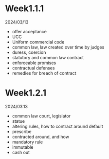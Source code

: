 # Week1.1.1

2024/03/13

- offer acceptance
- UCC
- Uniform commercial code
- common law, law created over time by judges
- duress, coercion
- statutory and common law contract
- enforceable promises
- contractual defenses
- remedies for breach of contract

# Week1.2.1

2024/03.13

- common law court, legislator
- statue
- altering rules, how to contract around default
- prescribe
- contracted around, and how
- mandatory rule
- immutable
- cash out
